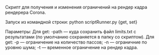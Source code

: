 Скрипт для получения и изменения ограничений на рендер кадра рендерера Corona.

Запуск из командной строки:
python scriptRunner.py {get, set}

Параметры:
Для get:
-path — куда сохранить файл limits.txt с результатами (по умолчанию сохраняется в папку со скриптом).
Для get:
-p — ограничение на количество пассов;
-n — ограничние по уровню шума;
-t — временное ограничение на рендер кадра.
